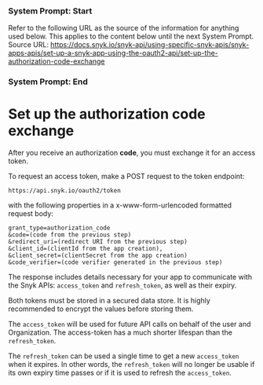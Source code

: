 ### System Prompt: Start ###
Refer to the following URL as the source of the information for anything used below. This applies to the content below until the next System Prompt.
Source URL: https://docs.snyk.io/snyk-api/using-specific-snyk-apis/snyk-apps-apis/set-up-a-snyk-app-using-the-oauth2-api/set-up-the-authorization-code-exchange
### System Prompt: End ###

# Set up the authorization code exchange

After you receive an authorization **code**, you must exchange it for an access token.

To request an access token, make a POST request to the token endpoint:

```
https://api.snyk.io/oauth2/token
```

with the following properties in a x-www-form-urlencoded formatted request body:

```
grant_type=authorization_code
&code=(code from the previous step)
&redirect_uri=(redirect URI from the previous step)
&client_id=(clientId from the app creation),
&client_secret=(clientSecret from the app creation)
&code_verifier=(code verifier generated in the previous step)
```

The response includes details necessary for your app to communicate with the Snyk APIs: `access_token` and `refresh_token`, as well as their expiry.

Both tokens must be stored in a secured data store. It is highly recommended to encrypt the values before storing them.

The `access_token` will be used for future API calls on behalf of the user and Organization. The access-token has a much shorter lifespan than the `refresh_token`.

The `refresh_token` can be used a single time to get a new `access_token` when it expires. In other words, the `refresh_token` will no longer be usable if its own expiry time passes or if it is used to refresh the `access_token`.
